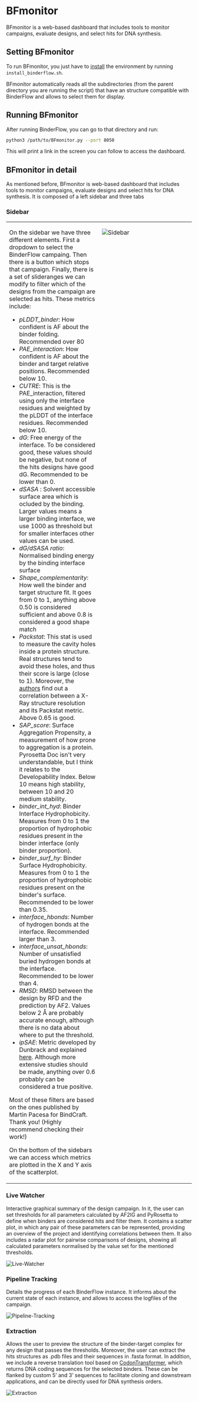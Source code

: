 # BFmonitor

BFmonitor is a web-based dashboard that includes tools to monitor campaigns, evaluate designs, and select hits for DNA synthesis.

## Setting BFmonitor

To run BFmonitor, you just have to [install](../README.md) the environment by running `install_binderflow.sh`.

BFmonitor automatically reads all the subdirectories (from the parent directory you are running the script) that have an structure compatible with BinderFlow and allows to select them for display. 

## Running BFmonitor

After running BinderFlow, you can go to that directory and run:

```bash
python3 /path/to/BFmonitor.py --port 8050
```

This will print a link in the screen you can follow to access the dashboard.

## BFmonitor in detail

As mentioned before, BFmonitor is web-based dashboard that includes tools to monitor campaigns, evaluate designs and select hits for DNA synthesis. It is composed of a left sidebar and three tabs 

### Sidebar

<table>
<tr>
<td style="width:50%; vertical-align:top;">

On the sidebar we have three different elements. First a dropdown to select the BinderFlow campaing. Then there is a button which stops that campaign. Finally, there is a set of slideranges we can modify to filter which of the designs from the campaign are selected as hits. These metrics include:

- *pLDDT_binder*: How confident is AF about the binder folding. Recommended over 80  
- *PAE_interaction*: How confident is AF about the binder and target relative positions. Recommended below 10.  
- *CUTRE*: This is the PAE_interaction, filtered using only the interface residues and weighted by the pLDDT of the interface residues. Recommended below 10.  
- *dG*: Free energy of the interface. To be considered good, these values should be negative, but none of the hits designs have good dG. Recommended to be lower than 0.  
- *dSASA* : Solvent accessible surface area which is ocluded by the binding. Larger values means a larger binding interface, we use 1000 as threshold but for smaller interfaces other values can be used.  
- *dG/dSASA ratio*: Normalised binding energy by the binding interface surface  
- *Shape_complementarity*: How well the binder and target structure fit. It goes from 0 to 1, anything above 0.50 is considered sufficient and above 0.8 is considered a good shape match  
- *Packstat*: This stat is used to measure the cavity holes inside a protein structure. Real structures tend to avoid these holes, and thus their score is large (close to 1). Moreover, the [authors](https://onlinelibrary.wiley.com/doi/10.1002/pro.8) find out a correlation between a X-Ray structure resolution and its Packstat metric. Above 0.65 is good.  
- *SAP_score*: Surface Aggregation Propensity, a measurement of how prone to aggregation is a protein. Pyrosetta Doc isn't very understandable, but I think it relates to the Developability Index. Below 10 means high stability, between 10 and 20 medium stability.  
- *binder_int_hyd*: Binder Interface Hydrophobicity. Measures from 0 to 1 the proportion of hydrophobic residues present in the binder interface (only binder proportion).  
- *binder_surf_hy*: Binder Surface Hydrophobicity. Measures from 0 to 1 the proportion of hydrophobic residues present on the binder's surface. Recommended to be lower than 0.35.  
- *interface_hbonds*: Number of hydrogen bonds at the interface. Recommended larger than 3.  
- *interface_unsat_hbonds*: Number of unsatisfied buried hydrogen bonds at the interface. Recommended to be lower than 4.  
- *RMSD*: RMSD between the design by RFD and the prediction by AF2. Values below 2 Å are probably accurate enough, although there is no data about where to put the threshold.  
- *ipSAE*: Metric developed by Dunbrack and explained [here](https://www.biorxiv.org/content/10.1101/2025.02.10.637595v1.full.pdf). Although more extensive studies should be made, anything over 0.6 probably can be considered a true positive.  

Most of these filters are based on the ones published by Martin Pacesa for BindCraft. Thank you! (Highly recommend checking their work!)  

On the bottom of the sidebars we can access which metrics are plotted in the X and Y axis of the scatterplot.  

</td>
<td style="width:50%; vertical-align:top;">

![Sidebar](./figures/Sidebar.png)

</td>
</tr>
</table>

### Live Watcher

Interactive graphical summary of the design campaign. In it, the user can set thresholds for all parameters calculated by AF2IG and PyRosetta to define when binders are considered hits and filter them. It contains a scatter plot, in which any pair of these parameters can be represented, providing an overview of the project and identifying correlations between them. It also includes a radar plot for pairwise comparisons of designs, showing all calculated parameters normalised by the value set for the mentioned thresholds.

![Live-Watcher](./figures/Live_Watcher.png)

### Pipeline Tracking

Details the progress of each BinderFlow instance. It informs about the current state of each instance, and allows to access the logfiles of the campaign.

![Pipeline-Tracking](./figures/Pipeline_Tracking.png)

### Extraction

Allows the user to preview the structure of the binder-target complex for any design that passes the thresholds. Moreover, the user can extract the hits structures as .pdb files and their sequences in .fasta format. In addition, we include a reverse translation tool based on [CodonTransformer](https://github.com/adibvafa/CodonTransformer), which returns DNA coding sequences for the selected binders. These can be flanked by custom 5’ and 3’ sequences to facilitate cloning and downstream applications, and can be directly used for DNA synthesis orders.

![Extraction](./figures/Extraction.png)

